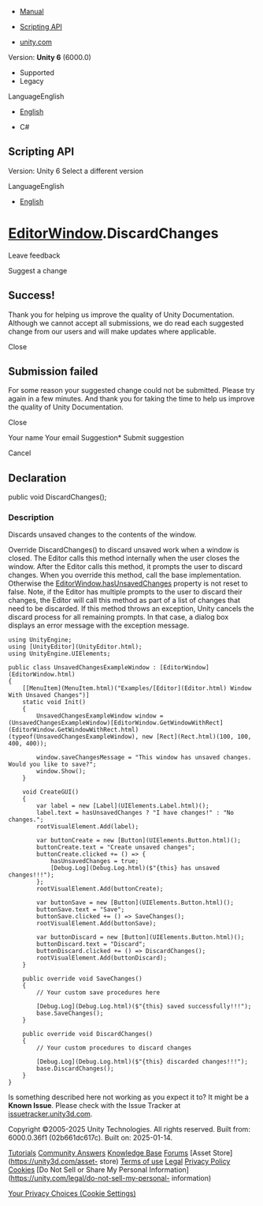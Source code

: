 [ ]()

  * [Manual](../Manual/index.html)
  * [Scripting API](../ScriptReference/index.html)

  * [unity.com](https://unity.com/)

Version: **Unity 6** (6000.0)

  * Supported
  * Legacy

LanguageEnglish

  * [English]()

  * C#

[ ](https://docs.unity3d.com)

## Scripting API

Version: Unity 6 Select a different version

LanguageEnglish

  * [English]()

#  [EditorWindow](EditorWindow.html).DiscardChanges

Leave feedback

Suggest a change

## Success!

Thank you for helping us improve the quality of Unity Documentation. Although
we cannot accept all submissions, we do read each suggested change from our
users and will make updates where applicable.

Close

## Submission failed

For some reason your suggested change could not be submitted. Please <a>try
again</a> in a few minutes. And thank you for taking the time to help us
improve the quality of Unity Documentation.

Close

Your name Your email Suggestion* Submit suggestion

Cancel

[ ]()

## Declaration

public void DiscardChanges();

### Description

Discards unsaved changes to the contents of the window.

Override DiscardChanges() to discard unsaved work when a window is closed. The
Editor calls this method internally when the user closes the window. After the
Editor calls this method, it prompts the user to discard changes. When you
override this method, call the base implementation. Otherwise the
[EditorWindow.hasUnsavedChanges](EditorWindow-hasUnsavedChanges.html) property
is not reset to false. Note, if the Editor has multiple prompts to the user to
discard their changes, the Editor will call this method as part of a list of
changes that need to be discarded. If this method throws an exception, Unity
cancels the discard process for all remaining prompts. In that case, a dialog
box displays an error message with the exception message.

    
    
    using UnityEngine;
    using [UnityEditor](UnityEditor.html);
    using UnityEngine.UIElements;
    
    public class UnsavedChangesExampleWindow : [EditorWindow](EditorWindow.html)
    {
        [[MenuItem](MenuItem.html)("Examples/[Editor](Editor.html) Window With Unsaved Changes")]
        static void Init()
        {
            UnsavedChangesExampleWindow window = (UnsavedChangesExampleWindow)[EditorWindow.GetWindowWithRect](EditorWindow.GetWindowWithRect.html)(typeof(UnsavedChangesExampleWindow), new [Rect](Rect.html)(100, 100, 400, 400));
    
            window.saveChangesMessage = "This window has unsaved changes. Would you like to save?";
            window.Show();
        }
    
        void CreateGUI()
        {
            var label = new [Label](UIElements.Label.html)();
            label.text = hasUnsavedChanges ? "I have changes!" : "No changes.";
            rootVisualElement.Add(label);
    
            var buttonCreate = new [Button](UIElements.Button.html)();
            buttonCreate.text = "Create unsaved changes";
            buttonCreate.clicked += () => {
                hasUnsavedChanges = true;
                [Debug.Log](Debug.Log.html)($"{this} has unsaved changes!!!");
            };
            rootVisualElement.Add(buttonCreate);
    
            var buttonSave = new [Button](UIElements.Button.html)();
            buttonSave.text = "Save";
            buttonSave.clicked += () => SaveChanges();
            rootVisualElement.Add(buttonSave);
    
            var buttonDiscard = new [Button](UIElements.Button.html)();
            buttonDiscard.text = "Discard";
            buttonDiscard.clicked += () => DiscardChanges();
            rootVisualElement.Add(buttonDiscard);
        }
    
        public override void SaveChanges()
        {
            // Your custom save procedures here
    
            [Debug.Log](Debug.Log.html)($"{this} saved successfully!!!");
            base.SaveChanges();
        }
    
        public override void DiscardChanges()
        {
            // Your custom procedures to discard changes
    
            [Debug.Log](Debug.Log.html)($"{this} discarded changes!!!");
            base.DiscardChanges();
        }
    }
    

Is something described here not working as you expect it to? It might be a
**Known Issue**. Please check with the Issue Tracker at
[issuetracker.unity3d.com](https://issuetracker.unity3d.com).

Copyright ©2005-2025 Unity Technologies. All rights reserved. Built from:
6000.0.36f1 (02b661dc617c). Built on: 2025-01-14.

[Tutorials](https://unity3d.com/learn) [Community
Answers](https://answers.unity3d.com) [Knowledge
Base](https://support.unity3d.com/hc/en-us)
[Forums](https://forum.unity3d.com) [Asset Store](https://unity3d.com/asset-
store) [Terms of use](https://docs.unity3d.com/Manual/TermsOfUse.html)
[Legal](https://unity.com/legal) [Privacy
Policy](https://unity.com/legal/privacy-policy)
[Cookies](https://unity.com/legal/cookie-policy) [Do Not Sell or Share My
Personal Information](https://unity.com/legal/do-not-sell-my-personal-
information)

[Your Privacy Choices (Cookie Settings)](javascript:void\(0\);)

